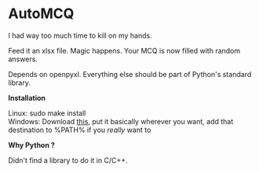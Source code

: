 # AutoMCQ

I had way too much time to kill on my hands.

Feed it an xlsx file. Magic happens. Your MCQ is now filled with random 
answers.

Depends on openpyxl. Everything else should be part of Python's standard library.

**Installation**

Linux: sudo make install  
Windows: Download [this](https://github.com/bad64/automcq/releases/download/v1.0/automcq.exe), put it basically wherever you want, add that destination to %PATH% if you *really* want to

**Why Python ?**

Didn't find a library to do it in C/C++.

